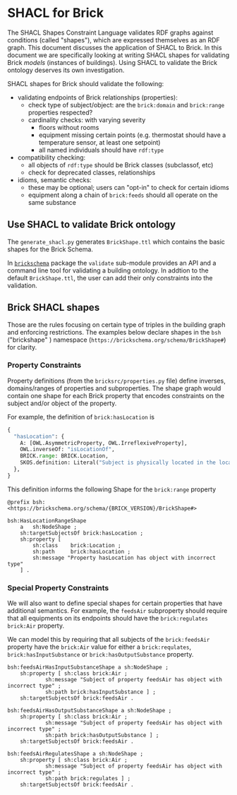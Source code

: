 # SHACL for Brick

The SHACL Shapes Constraint Language validates RDF graphs against conditions (called "shapes"), which are
expressed themselves as an RDF graph. This document discusses the application of SHACL to Brick. In
this document we are specifically looking at writing SHACL shapes for validating Brick *models*
(instances of buildings). Using SHACL to validate the Brick ontology deserves its own investigation.

SHACL shapes for Brick should validate the following:

- validating endpoints of Brick relationships (properties):
  - check type of subject/object: are the `brick:domain` and `brick:range` properties respected?
  - cardinality checks: with varying severity
    - floors without rooms
    - equipment missing certain points (e.g. thermostat should have a temperature sensor, at least one setpoint)
    - all named individuals should have `rdf:type`
- compatibility checking:
  - all objects of `rdf:type` should be Brick classes (subclassof, etc)
  - check for deprecated classes, relationships
- idioms, semantic checks:
  - these may be optional; users can "opt-in" to check for certain idioms
  - equipment along a chain of `brick:feeds` should all operate on the same substance

## Use SHACL to validate Brick ontology

The `generate_shacl.py` generates `BrickShape.ttl` which contains the basic shapes for the Brick Schema.

In [`brickschema`](https://github.com/BrickSchema/py-brickschema) package the `validate` sub-module
provides an API and a command line tool for validating a building ontology.  In addtion to the default
`BrickShape.ttl`, the user can add their only constraints into the validation.

## Brick SHACL shapes

Those are the rules focusing on certain type of triples in the building graph and enforcing restrictions.  The
examples below declare shapes in the `bsh` ("brickshape" ) namespace (`https://brickschema.org/schema/BrickShape#`) for clarity.

### Property Constraints

Property definitions (from the `bricksrc/properties.py` file) define inverses, domains/ranges
of properties and subproperties. The shape graph would contain one shape for
each Brick property that encodes constraints on the subject and/or object of the property.

For example, the definition of `brick:hasLocation` is

```python
{
  "hasLocation": {
    A: [OWL.AsymmetricProperty, OWL.IrreflexiveProperty],
    OWL.inverseOf: "isLocationOf",
    BRICK.range: BRICK.Location,
    SKOS.definition: Literal("Subject is physically located in the location given by the object"),
  },
}
```

This definition informs the following Shape for the `brick:range` property

```ttl
@prefix bsh: <https://brickschema.org/schema/{BRICK_VERSION}/BrickShape#>

bsh:HasLocationRangeShape
    a   sh:NodeShape ;
    sh:targetSubjectsOf brick:hasLocation ;
    sh:property [
        sh:class    brick:Location ;
        sh:path     brick:hasLocation ;
        sh:message "Property hasLocation has object with incorrect type"
    ] .
```

### Special Property Constraints

We will also want to define special shapes for certain properties that have additional semantics.
For example, the `feedsAir` subproperty should require that all equipments on its endpoints should
have the `brick:regulates brick:Air` property.

We can model this by requiring that all subjects of the `brick:feedsAir`
property have the `brick:Air` value for either a `brick:requlates`, `brick:hasInputSubstance`
or `brick:hasOutputSubstance` property.

```ttl
bsh:feedsAirHasInputSubstanceShape a sh:NodeShape ;
    sh:property [ sh:class brick:Air ;
            sh:message "Subject of property feedsAir has object with incorrect type" ;
            sh:path brick:hasInputSubstance ] ;
    sh:targetSubjectsOf brick:feedsAir .

bsh:feedsAirHasOutputSubstanceShape a sh:NodeShape ;
    sh:property [ sh:class brick:Air ;
            sh:message "Subject of property feedsAir has object with incorrect type" ;
            sh:path brick:hasOutputSubstance ] ;
    sh:targetSubjectsOf brick:feedsAir .

bsh:feedsAirRegulatesShape a sh:NodeShape ;
    sh:property [ sh:class brick:Air ;
            sh:message "Subject of property feedsAir has object with incorrect type" ;
            sh:path brick:regulates ] ;
    sh:targetSubjectsOf brick:feedsAir .
```
